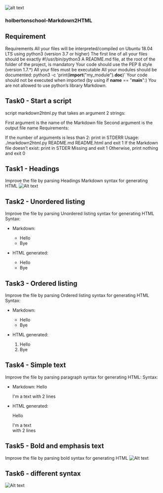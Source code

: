 ![alt text](https://ibb.co/6vXZ314)

### holbertonschool-Markdown2HTML

## Requirement
Requirements
All your files will be interpreted/compiled on Ubuntu 18.04 LTS using python3 (version 3.7 or higher)
The first line of all your files should be exactly #!/usr/bin/python3
A README.md file, at the root of the folder of the project, is mandatory
Your code should use the PEP 8 style (version 1.7.*)
All your files must be executable
All your modules should be documented: python3 -c 'print(__import__("my_module").__doc__)'
Your code should not be executed when imported (by using if __name__ == "__main__":)
You are not allowed to use python’s library Markdown.

## Task0 - Start a script
script markdown2html.py that takes an argument 2 strings:

First argument is the name of the Markdown file
Second argument is the output file name
Requirements:

If the number of arguments is less than 2: print in STDERR Usage: ./markdown2html.py README.md README.html and exit 1
If the Markdown file doesn’t exist: print in STDER Missing <filename> and exit 1
Otherwise, print nothing and exit 0

## Task1 - Headings
Improve the file by parsing Headings Markdown syntax for generating HTML
![Alt text](https://ibb.co/QHX2vV9)


## Task2 - Unordered listing
Improve the file by parsing Unordered listing syntax for generating HTML
Syntax: 
  * Markdown:
    - Hello
    - Bye

  * HTML generated:
    <ul>
        <li>Hello</li>
        <li>Bye</li>
    </ul>

## Task3 - Ordered listing
Improve the file by parsing Ordered listing syntax for generating HTML
Syntax:
  * Markdown:
    * Hello
    * Bye
    
  * HTML generated:
    <ol>
        <li>Hello</li>
        <li>Bye</li>
    </ol>

## Task4 - Simple text
Improve the file by parsing paragraph syntax for generating HTML:
Syntax:
  * Markdown:
    Hello

    I'm a text
    with 2 lines

  * HTML generated:
    <p>
        Hello
    </p>
    <p>
        I'm a text
            <br />
        with 2 lines
    </p>

## Task5 - Bold and emphasis text
Improve the file by parsing bold syntax for generating HTML
![Alt text](https://ibb.co/PcjD71c)

## Task6 - different syntax
![Alt text](https://ibb.co/dtcts4p)
